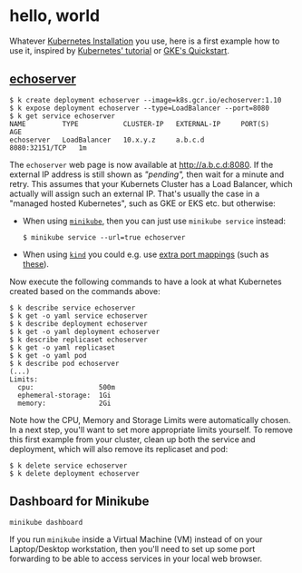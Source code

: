# hello, world

Whatever [Kubernetes Installation](install.md) you use, here is a first example how to use it,
inspired by [Kubernetes' tutorial](https://kubernetes.io/docs/tutorials/stateless-application/expose-external-ip-address/)
or [GKE's Quickstart](https://cloud.google.com/kubernetes-engine/docs/quickstart).

## [echoserver](https://github.com/kubernetes/kubernetes/tree/master/test/images/echoserver)

    $ k create deployment echoserver --image=k8s.gcr.io/echoserver:1.10
    $ k expose deployment echoserver --type=LoadBalancer --port=8080
    $ k get service echoserver
    NAME         TYPE           CLUSTER-IP   EXTERNAL-IP     PORT(S)          AGE
    echoserver   LoadBalancer   10.x.y.z     a.b.c.d         8080:32151/TCP   1m

The `echoserver` web page is now available at http://a.b.c.d:8080.
If the external IP address is still shown as _"pending",_ then wait for a minute and retry.
This assumes that your Kubernets Cluster has a Load Balancer, which actually will assign such an external IP.
That's usually the case in a "managed hosted Kubernetes", such as GKE or EKS etc. but otherwise:

* When using [`minikube`](install.md#minikube), then you can just use `minikube service` instead:

      $ minikube service --url=true echoserver

* When using [`kind`](install.md#kind) you could e.g.
  use [extra port mappings](https://kind.sigs.k8s.io/docs/user/configuration/#extra-port-mappings) (such as [these](files/sidero-kind.yaml)).

Now execute the following commands to have a look at what Kubernetes created based on the commands above:

    $ k describe service echoserver
    $ k get -o yaml service echoserver
    $ k describe deployment echoserver
    $ k get -o yaml deployment echoserver
    $ k describe replicaset echoserver
    $ k get -o yaml replicaset
    $ k get -o yaml pod
    $ k describe pod echoserver
    (...)
    Limits:
      cpu:                500m
      ephemeral-storage:  1Gi
      memory:             2Gi

Note how the CPU, Memory and Storage Limits were automatically chosen. In a next step, you'll want to set more appropriate limits yourself.
To remove this first example from your cluster, clean up both the service and deployment, which will also remove its replicaset and pod:
    
    $ k delete service echoserver
    $ k delete deployment echoserver

## Dashboard for Minikube

    minikube dashboard

If you run `minikube` inside a Virtual Machine (VM) instead of on your Laptop/Desktop workstation,
then you'll need to set up some port forwarding to be able to access services in your local web browser.
